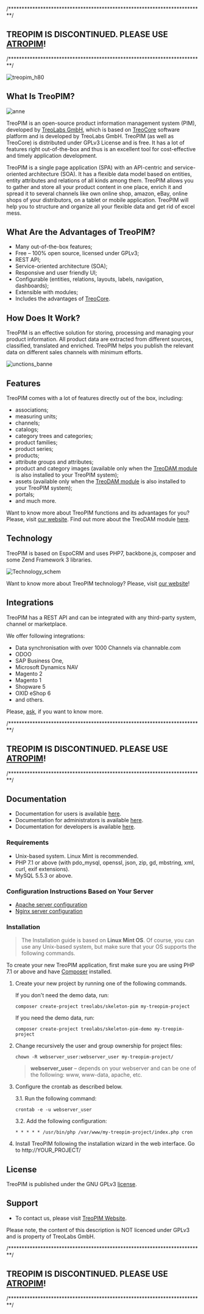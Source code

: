 /*************************************************************************/
## TREOPIM IS DISCONTINUED. PLEASE USE [ATROPIM](https://github.com/atrocore/atropim)!
/*************************************************************************/

![treopim_h80](docs/_assets/treopim_h80.png)

## What Is TreoPIM?

![anne](docs/_assets/zs_ft_19_01_2018_employee_eng2.png)

TreoPIM is an open-source product information management system (PIM), developed by [TreoLabs GmbH](https://treolabs.com/), which is based on [TreoCore](https://github.com/treolabs/treocore) software platform and is developed by TreoLabs GmbH. TreoPIM (as well as TreoCore) is distributed under GPLv3 License and is free. It has a lot of features right out-of-the-box and thus is an excellent tool for cost-effective and timely application development.

TreoPIM is a single page application (SPA) with an API-centric and service-oriented architecture (SOA). It has a flexible data model based on entities, entity attributes and relations of all kinds among them. TreoPIM allows you to gather and store all your product content in one place, enrich it and spread it to several channels like own online shop, amazon, eBay, online shops of your distributors, on a tablet or mobile application. TreoPIM will help you to structure and organize all your flexible data and get rid of excel mess. 

## What Are the Advantages of TreoPIM?

- Many out-of-the-box features;
- Free – 100% open source, licensed under GPLv3;
- REST API;
- Service-oriented architecture (SOA);
- Responsive and user friendly UI;
- Configurable (entities, relations, layouts, labels, navigation, dashboards);
- Extensible with modules;
- Includes the advantages of [TreoCore](https://github.com/treolabs/treocore).

## How Does It Work?

TreoPIM is an effective solution for storing, processing and managing your product information. All product data are extracted from different sources, classified, translated and enriched. TreoPIM helps you publish the relevant data on different sales channels with minimum efforts. 

![unctions_banne](docs/_assets/how_it_works_scheme_en.png)

## Features

TreoPIM comes with a lot of features directly out of the box, including:

- associations;
- measuring units;
- channels;
- catalogs;
- category trees and categories;
- product families;
- product series;
- products;
- attribute groups and attributes;
- product and category images (available only when the [TreoDAM module](https://treodam.com) is also installed to your TreoPIM system);
- assets (available only when the [TreoDAM module](https://treodam.com) is also installed to your TreoPIM system);  
- portals;
- and much more.

Want to know more about TreoPIM functions and its advantages for you? Please, visit [our website](http://treopim.com). Find out more about the TreoDAM module [here](https://treodam.com).



## Technology

TreoPIM is based on EspoCRM and uses PHP7, backbone.js, composer and some Zend Framework 3 libraries.

![Technology_schem](docs/_assets/technologie_scheme_eng.png)

Want to know more about TreoPIM technology? Please, visit [our website](http://treopim.com/technology)!

## Integrations

TreoPIM has a REST API and can be integrated with any third-party system, channel or marketplace. 

We offer following integrations:

- Data synchronisation with over 1000 Channels via channable.com
- ODOO
- SAP Business One,
- Microsoft Dynamics NAV
- Magento 2
- Magento 1
- Shopware 5
- OXID eShop 6
- and others.

Please, [ask](https://treopim.com/contact), if you want to know more.

/*************************************************************************/
## TREOPIM IS DISCONTINUED. PLEASE USE [ATROPIM](https://github.com/atrocore/atropim)!
/*************************************************************************/

## Documentation

- Documentation for users is available [here](docs/en/user-guide).
- Documentation for administrators is available [here](docs/en/administration/).
- Documentation for developers is available [here](docs/).

### Requirements

* Unix-based system. Linux Mint is recommended.
* PHP 7.1 or above (with pdo_mysql, openssl, json, zip, gd, mbstring, xml, curl, exif extensions).
* MySQL 5.5.3 or above.

### Configuration Instructions Based on Your Server

* [Apache server configuration](https://github.com/treolabs/treocore/blob/master/docs/en/administration/apache-server-configuration.md)
* [Nginx server configuration](https://github.com/treolabs/treocore/blob/master/docs/en/administration/nginx-server-configuration.md)

### Installation

> The Installation guide is based on **Linux Mint OS**. Of course, you can use any Unix-based system, but make sure that your OS supports the following commands.<br/>

To create your new TreoPIM application, first make sure you are using PHP 7.1 or above and have [Composer](https://getcomposer.org/) installed.

1. Create your new project by running one of the following commands.

   If you don't need the demo data, run:
   ```
   composer create-project treolabs/skeleton-pim my-treopim-project
   ```
   If you need the demo data, run:
    ```
   composer create-project treolabs/skeleton-pim-demo my-treopim-project
   ```   

2. Change recursively the user and group ownership for project files: 
   ```
   chown -R webserver_user:webserver_user my-treopim-project/
   ```
   >**webserver_user** – depends on your webserver and can be one of the following: www, www-data, apache, etc.

3. Configure the crontab as described below.

   3.1. Run the following command:
      ```
      crontab -e -u webserver_user
      ```
   3.2. Add the following configuration:
      ```
      * * * * * /usr/bin/php /var/www/my-treopim-project/index.php cron
      ```      

4. Install TreoPIM following the installation wizard in the web interface. Go to http://YOUR_PROJECT/
     
## License

TreoPIM is published under the GNU GPLv3 [license](LICENSE.txt).

## Support

- To contact us, please visit [TreoPIM Website](http://treopim.com).

Please note, the content of this description is NOT licenced under GPLv3 and is property of TreoLabs GmbH.

/*************************************************************************/
## TREOPIM IS DISCONTINUED. PLEASE USE [ATROPIM](https://github.com/atrocore/atropim)!
/*************************************************************************/
